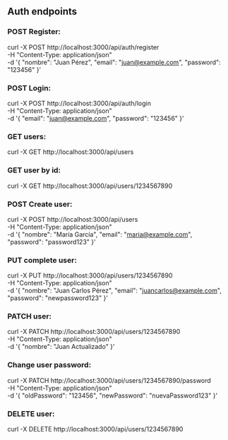 ## Auth endpoints

### POST Register:

curl -X POST http://localhost:3000/api/auth/register \
  -H "Content-Type: application/json" \
  -d '{
    "nombre": "Juan Pérez",
    "email": "juan@example.com",
    "password": "123456"
  }'

### POST Login:

curl -X POST http://localhost:3000/api/auth/login \
  -H "Content-Type: application/json" \
  -d '{
    "email": "juan@example.com",
    "password": "123456"
  }'

### GET users:

curl -X GET http://localhost:3000/api/users

### GET user by id:

curl -X GET http://localhost:3000/api/users/1234567890

### POST Create user:

curl -X POST http://localhost:3000/api/users \
  -H "Content-Type: application/json" \
  -d '{
    "nombre": "María García",
    "email": "maria@example.com",
    "password": "password123"
  }'

### PUT complete user:

curl -X PUT http://localhost:3000/api/users/1234567890 \
  -H "Content-Type: application/json" \
  -d '{
    "nombre": "Juan Carlos Pérez",
    "email": "juancarlos@example.com",
    "password": "newpassword123"
  }'

### PATCH user:

curl -X PATCH http://localhost:3000/api/users/1234567890 \
  -H "Content-Type: application/json" \
  -d '{
    "nombre": "Juan Actualizado"
  }'

### Change user password:

curl -X PATCH http://localhost:3000/api/users/1234567890/password \
  -H "Content-Type: application/json" \
  -d '{
    "oldPassword": "123456",
    "newPassword": "nuevaPassword123"
  }'

### DELETE user:

curl -X DELETE http://localhost:3000/api/users/1234567890
